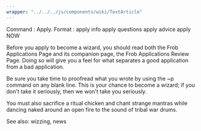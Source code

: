 ```yaml
---
wrapper: "../../../js/components/wiki/TextArticle"
---
```

Command : Apply.
Format  :  apply info
           apply questions
           apply advice
           apply NOW
 
Before you apply to become a wizard, you should read both the Frob Applications
Page and its companion page, the Frob Applications Review Page.  Doing so will 
give you a feel for what separates a good application from a bad application.
 
Be sure you take time to proofread what you wrote by using the ~p command on
any blank line.  This is your chance to become a wizard; if you don't take it
seriously, then we won't take you seriously. 
 
You must also sacrifice a ritual chicken and chant strange mantras while
dancing naked around an open fire to the sound of tribal war drums.
 
See also: wizzing, news
